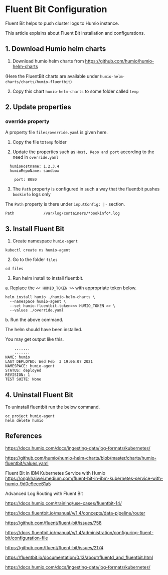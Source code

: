 # Fluent Bit Configuration

Fluent Bit helps to push cluster logs to Humio instance.

This article explains about Fluent Bit installation and configurations. 


## 1. Download Humio helm charts

1. Download humio helm charts from https://github.com/humio/humio-helm-charts

(Here the FluentBit charts are available under `humio-helm-charts/charts/humio-fluentbit`)

2. Copy this chart `humio-helm-charts` to some folder called `temp`


## 2. Update properties

### override property

A property file `files/override.yaml` is given here.

1. Copy the file to`temp` folder

2. Update the properties such as `Host, Repo and port` according to the need in `override.yaml`

```
  humioHostname: 1.2.3.4
  humioRepoName: sandbox

    port: 8080
```

3. The `Path` property is configured in such a way that the fluentbit pushes `bookinfo` logs only

The `Path` property is there under `inputConfig: |-` section.

```
Path             /var/log/containers/*bookinfo*.log
```

## 3. Install Fluent Bit

1. Create namespace `humio-agent`

```
kubectl create ns humio-agent
```

2. Go to the folder `files`

```
cd files
```

3. Run helm install to install fluentbit.

a. Replace the `<< HUMIO_TOKEN >>` with appropriate token below.

```
helm install humio ./humio-helm-charts \
  --namespace humio-agent \
  --set humio-fluentbit.token=<< HUMIO_TOKEN >> \
  --values ./override.yaml
```

b. Run the above command.

The helm should have been installed.

You may get output like this.

```
    .......
    .......
NAME: humio
LAST DEPLOYED: Wed Feb  3 19:06:07 2021
NAMESPACE: humio-agent
STATUS: deployed
REVISION: 1
TEST SUITE: None
```

## 4. Uninstall Fluent Bit

 To uninstall fluentbit run the below command.

```
oc project humio-agent
helm delete humio
```

## References

https://docs.humio.com/docs/ingesting-data/log-formats/kubernetes/

https://github.com/humio/humio-helm-charts/blob/master/charts/humio-fluentbit/values.yaml

Fluent Bit in IBM Kubernetes Service with Humio
https://ongkhaiwei.medium.com/fluent-bit-in-ibm-kubernetes-service-with-humio-9d0e9eee61a5

Advanced Log Routing with Fluent Bit

https://docs.humio.com/training/use-cases/fluentbit-14/

https://docs.fluentbit.io/manual/v/1.4/concepts/data-pipeline/router

https://github.com/fluent/fluent-bit/issues/758

https://docs.fluentbit.io/manual/v/1.4/administration/configuring-fluent-bit/configuration-file

https://github.com/fluent/fluent-bit/issues/2174

https://fluentbit.io/documentation/0.13/about/fluentd_and_fluentbit.html

https://docs.humio.com/docs/ingesting-data/log-formats/kubernetes/